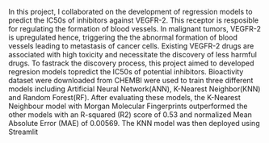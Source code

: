In this project, I collaborated on the development of regression models to predict the IC50s of inhibitors against VEGFR-2.
This receptor is resposible for regulating the formation of blood vessels.
In malignant tumors, VEGFR-2 is upregulated hence, triggering the the abnormal formation of blood vessels leading to metastasis of cancer cells.
Existing VEGFR-2 drugs are associated with high toxicity and necessitate the discovery of less harmful drugs.
To fastrack the discovery process, this project aimed to developed regresion models topredict the IC50s of potential inhibitors.
Bioactivity dataset were downloaded from CHEMBl were used to train three different models including Artificial Neural Network(ANN), K-Nearest Neighbor(KNN) and Random Forest(RF).
After evaluating these models, the K-Nearest Neighbour model with Morgan Molecular Fingerprints outperformed the other models with an R-squared (R2) score of 0.53 and normalized Mean Absolute Error (MAE) of 0.00569.
The KNN model was then deployed using Streamlit 
